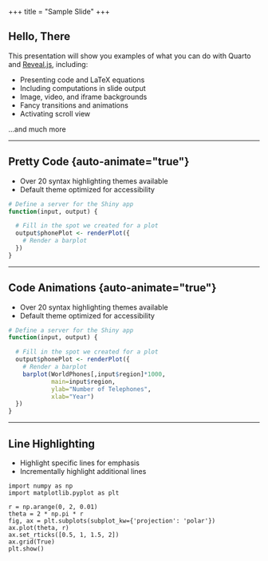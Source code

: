 +++
title = "Sample Slide"
+++


## Hello, There

This presentation will show you examples of what you can do with Quarto and [Reveal.js](https://revealjs.com), including:

-   Presenting code and LaTeX equations
-   Including computations in slide output
-   Image, video, and iframe backgrounds
-   Fancy transitions and animations
-   Activating scroll view

...and much more

---

## Pretty Code {auto-animate="true"}

-   Over 20 syntax highlighting themes available
-   Default theme optimized for accessibility

```r
# Define a server for the Shiny app
function(input, output) {

  # Fill in the spot we created for a plot
  output$phonePlot <- renderPlot({
    # Render a barplot
  })
}
```

---

## Code Animations {auto-animate="true"}

-   Over 20 syntax highlighting themes available
-   Default theme optimized for accessibility

``` r
# Define a server for the Shiny app
function(input, output) {

  # Fill in the spot we created for a plot
  output$phonePlot <- renderPlot({
    # Render a barplot
    barplot(WorldPhones[,input$region]*1000,
            main=input$region,
            ylab="Number of Telephones",
            xlab="Year")
  })
}
```

---

## Line Highlighting

-   Highlight specific lines for emphasis
-   Incrementally highlight additional lines

```python,hl_lines=4-5 7 10
import numpy as np
import matplotlib.pyplot as plt

r = np.arange(0, 2, 0.01)
theta = 2 * np.pi * r
fig, ax = plt.subplots(subplot_kw={'projection': 'polar'})
ax.plot(theta, r)
ax.set_rticks([0.5, 1, 1.5, 2])
ax.grid(True)
plt.show()
```
